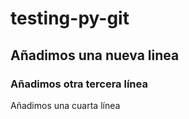 # testing-py-git

## Añadimos una nueva linea

### Añadimos otra tercera línea

Añadimos una cuarta línea
